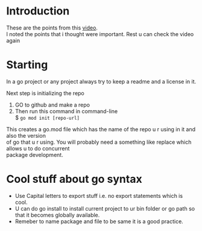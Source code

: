 # Introduction

These are the points from this [video](https://www.youtube.com/watch?v=Ot9Em123Fz8&t=52s).  
I noted the points that i thought were important. Rest u can check the video again

# Starting

In a go project or any project always try to keep a readme and a license in it.

Next step is initializing the repo

1. GO to github and make a repo
2. Then run this command in command-line  
   $ `go mod init [repo-url]`

This creates a go.mod file which has the name of the repo u r using in it and also the version  
of go that u r using. You will probably need a something like replace which allows u to do concurrent  
package development.

# Cool stuff about go syntax

-   Use Capital letters to export stuff i.e. no export statements which is
    cool.
-   U can do go install to install current project to ur bin folder or go path
    so that it becomes globally available.
-   Remeber to name package and file to be same it is a good practice.
